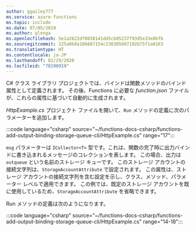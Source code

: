 ```yaml
---
author: ggailey777
ms.service: azure-functions
ms.topic: include
ms.date: 07/05/2019
ms.author: glenga
ms.openlocfilehash: 5e1a2622df0038141dd5cb05237f93d5e33e0bfb
ms.sourcegitcommit: 225a0b8a186687154c238305607192b75f1a8163
ms.translationtype: HT
ms.contentlocale: ja-JP
ms.lasthandoff: 02/29/2020
ms.locfileid: "78190919"
---
```

C# クラス ライブラリ プロジェクトでは、バインドは関数メソッドのバインド属性として定義されます。 その後、Functions に必要な *function.json* ファイルが、これらの属性に基づいて自動的に生成されます。

*HttpExample.cs* プロジェクト ファイルを開いて、`Run` メソッドの定義に次のパラメーターを追加します。

:::code language="csharp" source="~/functions-docs-csharp/functions-add-output-binding-storage-queue-cli/HttpExample.cs" range="17":::

`msg` パラメーターは `ICollector<T>` 型です。これは、関数の完了時に出力バインドに書き込まれるメッセージのコレクションを表します。 この場合、出力は `outqueue` という名前のストレージ キューです。 このストレージ アカウントの接続文字列は、`StorageAccountAttribute` で設定されます。 この属性は、ストレージ アカウントの接続文字列を含む設定を示し、クラス、メソッド、パラメーター レベルで適用できます。 この例では、既定のストレージ アカウントを既に使用しているため、`StorageAccountAttribute` を省略できます。

Run メソッドの定義は次のようになります。  

:::code language="csharp" source="~/functions-docs-csharp/functions-add-output-binding-storage-queue-cli/HttpExample.cs" range="14-18":::
